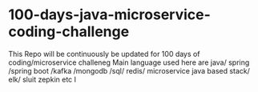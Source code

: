 # 100-days-java-microservice-coding-challenge

This Repo will be continuously be updated for 100 days of coding/microservice challeneg
Main language used here are java/ spring /spring boot /kafka /mongodb /sql/ redis/ microservice java based stack/ elk/ sluit zepkin etc
I
